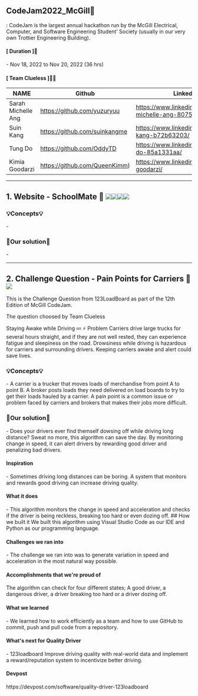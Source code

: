 ## CodeJam2022_McGill🙌
: CodeJam is the largest annual hackathon run by the McGill Electrical, Computer, and Software Engineering Student’ Society (usually in our very own Trottier Engineering Building). 


<h4>[ Duration ]🙋‍</h4>
- Nov 18, 2022 to Nov 20, 2022 (36 hrs)

<br> 

<h4>[ Team Clueless ]🙋‍♂️</h4>

| NAME | Github | LinkedIn |
| --- | --- | --- |
| Sarah Michelle Ang | https://github.com/yuzuryuu | https://www.linkedin.com/in/sarah-michelle-ang-8075a2206/ |
| Suin Kang | https://github.com/suinkangme | https://www.linkedin.com/in/suin-kang-b72b63203/ |
| Tung Do | https://github.com/OddyTD | https://www.linkedin.com/in/tung-do-85a1331aa/ |
| Kimia Goodarzi | https://github.com/QueenKimm) | https://www.linkedin.com/in/kimia-goodarzi/ |

***

## 1. Website - SchoolMate 📝 <img src="https://img.shields.io/badge/html5-E34F26?style=for-the-badge&logo=html5&logoColor=white"><img src="https://img.shields.io/badge/css-1572B6?style=for-the-badge&logo=css3&logoColor=white"><img src="https://img.shields.io/badge/javascript-F7DF1E?style=for-the-badge&logo=javascript&logoColor=black"><img src="https://img.shields.io/badge/bootstrap-7952B3?style=for-the-badge&logo=bootstrap&logoColor=white">

<h3>💡Concepts💡</h3>
-

<h3>🎯Our solution🎯</h3>
- 

***

## 2. Challenge Question - Pain Points for Carriers 🚚 <img src="https://img.shields.io/badge/python-3776AB?style=for-the-badge&logo=python&logoColor=white">
This is the Challenge Question from 123LoadBoard as part of the 12th Edition of McGill CodeJam.

The question choosed by Team Clueless 

Staying Awake while Driving 💤 ⚡ Problem Carriers drive large trucks for several hours straight, and if they are not well rested, they can experience fatigue and sleepiness on the road. Drowsiness while driving is hazardous for carriers and surrounding drivers. Keeping carriers awake and alert could save lives.

<h3>💡Concepts💡</h3>
- A carrier is a trucker that moves loads of merchandise from point A to point B. A broker posts loads they need delivered on load boards to try to get their loads hauled by a carrier. A pain point is a common issue or problem faced by carriers and brokers that makes their jobs more difficult.

<h3>🎯Our solution🎯</h3>
- Does your drivers ever find themself dowsing off while driving long distance? Sweat no more, this algorithm can save the day. By monitoring change in speed, it can alert drivers by rewarding good driver and penalizing bad drivers.

<h4>Inspiration</h4>
- Sometimes driving long distances can be boring. A system that monitors and rewards good driving can increase driving quality. 

<h4>What it does</h4>
- This algorithm monitors the change in speed and acceleration and checks if the driver is being reckless, breaking too hard or even dozing off. ## How we built it We built this algorithm using Visual Studio Code as our IDE and Python as our programming language. 

<h4>Challenges we ran into</h4>
- The challenge we ran into was to generate variation in speed and acceleration in the most natural way possible. 

<h4>Accomplishments that we're proud of</h4>
The algorithm can check for four different states; A good driver, a dangerous driver, a driver breaking too hard or a driver dozing off. 

<h4>What we learned</h4> 
- We learned how to work efficiently as a team and how to use GitHub to commit, push and pull code from a repository. 

<h4>What's next for Quality Driver</h4>
- 123loadboard Improve driving quality with real-world data and implement a reward/reputation system to incentivize better driving.

<h4>Devpost</h4>
https://devpost.com/software/quality-driver-123loadboard
